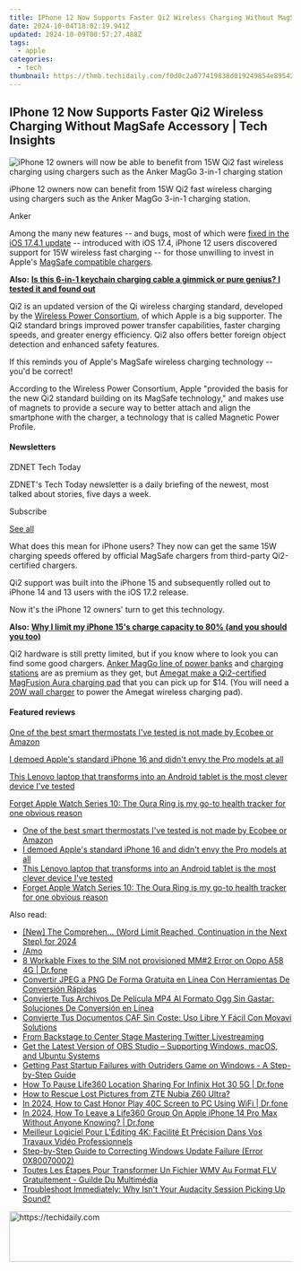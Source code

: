 ```yaml
---
title: IPhone 12 Now Supports Faster Qi2 Wireless Charging Without MagSafe Accessory | Tech Insights
date: 2024-10-04T18:02:19.941Z
updated: 2024-10-09T00:57:27.488Z
tags:
  - apple
categories:
  - tech
thumbnail: https://thmb.techidaily.com/f0d0c2a077419838d019249854e895427fabffcbae9e8b50e548bd608d26f443.PNG
---
```


## IPhone 12 Now Supports Faster Qi2 Wireless Charging Without MagSafe Accessory | Tech Insights

![iPhone 12 owners will now be able to benefit from 15W Qi2 fast wireless charging using chargers such as the Anker MagGo 3-in-1 charging station](https://www.zdnet.com/a/img/resize/b3c972f50687a3f50fb8e828f3a7d28c0912b5ef/2024/03/28/f40c0057-1b9e-4db6-8ece-ffbca62c31a3/untitled-1.jpg?auto=webp&width=1280)

iPhone 12 owners now can benefit from 15W Qi2 fast wireless charging using chargers such as the Anker MagGo 3-in-1 charging station.

Anker

Among the many new features -- and bugs, most of which were [fixed in the iOS 17.4.1 update](https://www.zdnet.com/article/ios-17-4-1-and-ipados-17-4-1-more-mysterious-iphone-and-ipad-updates/) \-- introduced with iOS 17.4, iPhone 12 users discovered support for 15W wireless fast charging -- for those unwilling to invest in Apple's [MagSafe compatible chargers](https://www.zdnet.com/article/best-magsafe-battery/).

**Also:** [**Is this 6-in-1 keychain charging cable a gimmick or pure genius? I tested it and found out**](https://www.zdnet.com/article/is-this-6-in-1-keychain-charging-cable-a-gimmick-or-pure-genius-i-tested-it-and-found-out/)

Qi2 is an updated version of the Qi wireless charging standard, developed by the [Wireless Power Consortium](https://www.wirelesspowerconsortium.com/), of which Apple is a big supporter. The Qi2 standard brings improved power transfer capabilities, faster charging speeds, and greater energy efficiency. Qi2 also offers better foreign object detection and enhanced safety features.

If this reminds you of Apple's MagSafe wireless charging technology -- you'd be correct!

According to the Wireless Power Consortium, Apple "provided the basis for the new Qi2 standard building on its MagSafe technology," and makes use of magnets to provide a secure way to better attach and align the smartphone with the charger, a technology that is called Magnetic Power Profile.

#### Newsletters

ZDNET Tech Today

ZDNET's Tech Today newsletter is a daily briefing of the newest, most talked about stories, five days a week.

 Subscribe

[See all](https://www.zdnet.com/newsletters/)

What does this mean for iPhone users? They now can get the same 15W charging speeds offered by official MagSafe chargers from third-party Qi2-certified chargers. 

Qi2 support was built into the iPhone 15 and subsequently rolled out to iPhone 14 and 13 users with the iOS 17.2 release.

Now it's the iPhone 12 owners' turn to get this technology.

**Also:** [**Why I limit my iPhone 15's charge capacity to 80% (and you should you too)**](https://www.zdnet.com/article/why-i-limit-my-iphone-15s-charge-capacity-to-80-and-you-should-you-too/)

Qi2 hardware is still pretty limited, but if you know where to look you can find some good chargers. [Anker MagGo line of power banks](https://buy.geni.us/Proxy.ashx?TSID=368250&GR%5FURL=https%3A%2F%2Fwww.amazon.com%2FAnker-Certified-Ultra-Fast-MagSafe-Compatible-Portable%2Fdp%2FB0CFDQ9QH5%3Ftag%3Dzd-buy-button-20%26ascsubtag%3D%5F%5FCOM%5FCLICK%5FID%5F%5F%7C6ff3fd08-7c4c-46cc-9f46-eea6ab1a94a0%7Cdtp&dtb=1) and [charging stations](https://buy.geni.us/Proxy.ashx?TSID=368250&GR%5FURL=https%3A%2F%2Fwww.amazon.com%2FCompatible-Anker-Charging-Certified-Wireless%2Fdp%2FB0CF54FWFL%3Ftag%3Dzd-buy-button-20%26ascsubtag%3D%5F%5FCOM%5FCLICK%5FID%5F%5F%7C6ff3fd08-7c4c-46cc-9f46-eea6ab1a94a0%7Cdtp&dtb=1) are as premium as they get, but [Amegat make a Qi2-certified MagFusion Aura charging pad](https://buy.geni.us/Proxy.ashx?TSID=368250&GR%5FURL=https%3A%2F%2Fwww.amazon.com%2FAMEGAT-MagFusion-Certified-Ultra-Fast-Compatible%2Fdp%2FB0CSSQD4ZC%3Ftag%3Dzd-buy-button-20%26ascsubtag%3D%5F%5FCOM%5FCLICK%5FID%5F%5F%7C6ff3fd08-7c4c-46cc-9f46-eea6ab1a94a0%7Cdtp&dtb=1) that you can pick up for $14\. (You will need a [20W wall charger](https://buy.geni.us/Proxy.ashx?TSID=368250&GR%5FURL=https%3A%2F%2Fwww.amazon.com%2FCharger-Anker-2-Pack-Foldable-PowerPort%2Fdp%2FB09491FT41%3Ftag%3Dzd-buy-button-20%26ascsubtag%3D%5F%5FCOM%5FCLICK%5FID%5F%5F%7C6ff3fd08-7c4c-46cc-9f46-eea6ab1a94a0%7Cdtp&dtb=1) to power the Amegat wireless charging pad).

#### Featured reviews

[One of the best smart thermostats I've tested is not made by Ecobee or Amazon](https://www.zdnet.com/article/one-of-the-best-smart-thermostats-ive-tested-is-not-made-by-ecobee-or-amazon/ "One of the best smart thermostats I've tested is not made by Ecobee or Amazon")

[I demoed Apple's standard iPhone 16 and didn't envy the Pro models at all](https://www.zdnet.com/article/why-im-recommending-the-standard-iphone-16-over-the-pro-this-year-and-im-not-alone/ "I demoed Apple's standard iPhone 16 and didn't envy the Pro models at all")

[This Lenovo laptop that transforms into an Android tablet is the most clever device I've tested](https://www.zdnet.com/article/i-tested-lenovos-windows-laptop-that-doubles-as-an-android-tablet-and-it-has-so-much-potential/ "This Lenovo laptop that transforms into an Android tablet is the most clever device I've tested")

[Forget Apple Watch Series 10: The Oura Ring is my go-to health tracker for one obvious reason](https://www.zdnet.com/article/forget-apple-watch-series-10-the-oura-ring-is-my-go-to-health-tracker-for-one-obvious-reason/ "Forget Apple Watch Series 10: The Oura Ring is my go-to health tracker for one obvious reason")

* [One of the best smart thermostats I've tested is not made by Ecobee or Amazon](https://www.zdnet.com/article/one-of-the-best-smart-thermostats-ive-tested-is-not-made-by-ecobee-or-amazon/ "One of the best smart thermostats I've tested is not made by Ecobee or Amazon")
* [I demoed Apple's standard iPhone 16 and didn't envy the Pro models at all](https://www.zdnet.com/article/why-im-recommending-the-standard-iphone-16-over-the-pro-this-year-and-im-not-alone/ "I demoed Apple's standard iPhone 16 and didn't envy the Pro models at all")
* [This Lenovo laptop that transforms into an Android tablet is the most clever device I've tested](https://www.zdnet.com/article/i-tested-lenovos-windows-laptop-that-doubles-as-an-android-tablet-and-it-has-so-much-potential/ "This Lenovo laptop that transforms into an Android tablet is the most clever device I've tested")
* [Forget Apple Watch Series 10: The Oura Ring is my go-to health tracker for one obvious reason](https://www.zdnet.com/article/forget-apple-watch-series-10-the-oura-ring-is-my-go-to-health-tracker-for-one-obvious-reason/ "Forget Apple Watch Series 10: The Oura Ring is my go-to health tracker for one obvious reason")

<ins class="adsbygoogle"
     style="display:block"
     data-ad-format="autorelaxed"
     data-ad-client="ca-pub-7571918770474297"
     data-ad-slot="1223367746"></ins>

<ins class="adsbygoogle"
     style="display:block"
     data-ad-client="ca-pub-7571918770474297"
     data-ad-slot="8358498916"
     data-ad-format="auto"
     data-full-width-responsive="true"></ins>

<span class="atpl-alsoreadstyle">Also read:</span>
<div><ul>
<li><a href="https://fox-blue.techidaily.com/new-the-comprehen-word-limit-reached-continuation-in-the-next-step-for-2024/"><u>[New] The Comprehen... (Word Limit Reached, Continuation in the Next Step) for 2024</u></a></li>
<li><a href="https://some-tips.techidaily.com/amo/"><u>/Amo</u></a></li>
<li><a href="https://howto.techidaily.com/8-workable-fixes-to-the-sim-not-provisioned-mm2-error-on-oppo-a58-4g-drfone-by-drfone-fix-android-problems-fix-android-problems/"><u>8 Workable Fixes to the SIM not provisioned MM#2 Error on Oppo A58 4G | Dr.fone</u></a></li>
<li><a href="https://some-tips.techidaily.com/convertir-jpeg-a-png-de-forma-gratuita-en-linea-con-herramientas-de-conversion-rapidas/"><u>Convertir JPEG a PNG De Forma Gratuita en Línea Con Herramientas De Conversión Rápidas</u></a></li>
<li><a href="https://some-tips.techidaily.com/convierte-tus-archivos-de-pelicula-mp4-al-formato-ogg-sin-gastar-soluciones-de-conversion-en-linea/"><u>Convierte Tus Archivos De Película MP4 Al Formato Ogg Sin Gastar: Soluciones De Conversión en Línea</u></a></li>
<li><a href="https://some-tips.techidaily.com/convierte-tus-documentos-caf-sin-coste-uso-libre-y-facil-con-movavi-solutions/"><u>Convierte Tus Documentos CAF Sin Coste: Uso Libre Y Fácil Con Movavi Solutions</u></a></li>
<li><a href="https://twitter-videos.techidaily.com/from-backstage-to-center-stage-mastering-twitter-livestreaming/"><u>From Backstage to Center Stage Mastering Twitter Livestreaming</u></a></li>
<li><a href="https://some-tips.techidaily.com/get-the-latest-version-of-obs-studio-supporting-windows-macos-and-ubuntu-systems/"><u>Get the Latest Version of OBS Studio – Supporting Windows, macOS, and Ubuntu Systems</u></a></li>
<li><a href="https://win-solutions.techidaily.com/getting-past-startup-failures-with-outriders-game-on-windows-a-step-by-step-guide/"><u>Getting Past Startup Failures with Outriders Game on Windows - A Step-by-Step Guide</u></a></li>
<li><a href="https://location-social.techidaily.com/how-to-pause-life360-location-sharing-for-infinix-hot-30-5g-drfone-by-drfone-virtual-android/"><u>How To Pause Life360 Location Sharing For Infinix Hot 30 5G | Dr.fone</u></a></li>
<li><a href="https://blog-min.techidaily.com/how-to-rescue-lost-pictures-from-zte-nubia-z60-ultra-by-fonelab-android-recover-pictures/"><u>How to Rescue Lost Pictures from ZTE Nubia Z60 Ultra?</u></a></li>
<li><a href="https://screen-mirror.techidaily.com/in-2024-how-to-cast-honor-play-40c-screen-to-pc-using-wifi-drfone-by-drfone-android/"><u>In 2024, How to Cast Honor Play 40C Screen to PC Using WiFi | Dr.fone</u></a></li>
<li><a href="https://location-social.techidaily.com/in-2024-how-to-leave-a-life360-group-on-apple-iphone-14-pro-max-without-anyone-knowing-drfone-by-drfone-virtual-ios/"><u>In 2024, How To Leave a Life360 Group On Apple iPhone 14 Pro Max Without Anyone Knowing? | Dr.fone</u></a></li>
<li><a href="https://some-tips.techidaily.com/meilleur-logiciel-pour-lediting-4k-facilite-et-precision-dans-vos-travaux-video-professionnels/"><u>Meilleur Logiciel Pour L'Editing 4K: Facilité Et Précision Dans Vos Travaux Vidéo Professionnels</u></a></li>
<li><a href="https://common-error.techidaily.com/step-by-step-guide-to-correcting-windows-update-failure-error-0x80070002/"><u>Step-by-Step Guide to Correcting Windows Update Failure (Error 0X80070002)</u></a></li>
<li><a href="https://some-tips.techidaily.com/toutes-les-etapes-pour-transformer-un-fichier-wmv-au-format-flv-gratuitement-guilde-du-multimedia/"><u>Toutes Les Étapes Pour Transformer Un Fichier WMV Au Format FLV Gratuitement - Guilde Du Multimédia</u></a></li>
<li><a href="https://some-tips.techidaily.com/troubleshoot-immediately-why-isnt-your-audacity-session-picking-up-sound/"><u>Troubleshoot Immediately: Why Isn't Your Audacity Session Picking Up Sound?</u></a></li>
</ul></div>

<!-- affiliate ads begin -->
<a href="https://appsumo.8odi.net/c/5597632/2144289/7443" target="_top" id="2144289">
  <img src="//a.impactradius-go.com/display-ad/7443-2144289" border="0" alt="https://techidaily.com" width="728" height="90"/>
</a>
<img height="0" width="0" src="https://appsumo.8odi.net/i/5597632/2144289/7443" style="position:absolute;visibility:hidden;" border="0" />
<!-- affiliate ads end -->

